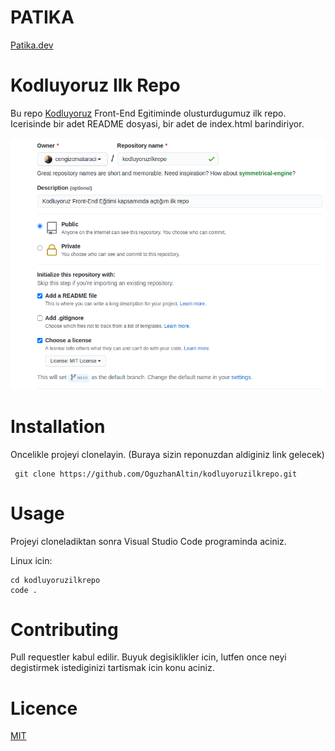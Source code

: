 # **PATIKA**

[Patika.dev](www.patika.dev)

# **Kodluyoruz Ilk Repo**

Bu repo [Kodluyoruz](https://kodluyoruz.org/) Front-End Egitiminde olusturdugumuz ilk repo. Icerisinde bir adet README dosyasi, bir adet de index.html barindiriyor.

![proje](https://raw.githubusercontent.com/Kodluyoruz/taskforce/main/git/odev1/figures/github.png)

# **Installation**

Oncelikle projeyi clonelayin. (Buraya sizin reponuzdan aldiginiz link gelecek)

     git clone https://github.com/OguzhanAltin/kodluyoruzilkrepo.git

# **Usage**

Projeyi cloneladiktan sonra Visual Studio Code programinda aciniz.

Linux icin:

    cd kodluyoruzilkrepo
    code .

# **Contributing**

Pull requestler kabul edilir. Buyuk degisiklikler icin, lutfen once neyi degistirmek istediginizi tartismak icin konu aciniz.

# **Licence**

[MIT](https://en.wikipedia.org/wiki/MIT_License)
